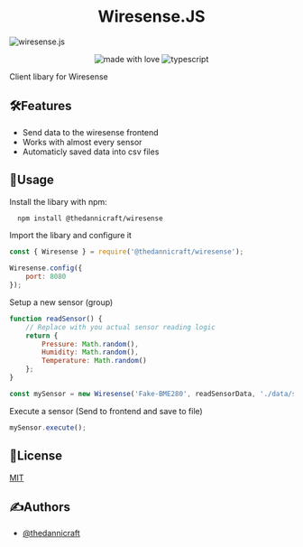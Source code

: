 <h1 align="center" id="title">Wiresense.JS</h1>

![wiresense.js](https://socialify.git.ci/Wiresense/wiresense.js/image?forks=1&issues=1&language=1&name=1&owner=1&pattern=Solid&pulls=1&stargazers=1&theme=Auto)

<p align="center">
    <img src="https://img.shields.io/badge/Made%20with%20Love%E2%9D%A4%EF%B8%8F-black?style=for-the-badge
    " alt="made with love">
    <img src="https://img.shields.io/badge/Typescript-ts?style=for-the-badge&amp;logo=typescript&amp;logoColor=white&amp;color=%233178C6" alt="typescript">
</p>

Client libary for Wiresense

## 🛠️Features

- Send data to the wiresense frontend
- Works with almost every sensor
- Automaticly saved data into csv files

## 📖Usage

Install the libary with npm:

```bash
  npm install @thedannicraft/wiresense
```

Import the libary and configure it

```js
const { Wiresense } = require('@thedannicraft/wiresense');

Wiresense.config({
    port: 8080
});
```

Setup a new sensor (group)

```js
function readSensor() {
    // Replace with you actual sensor reading logic
    return {
        Pressure: Math.random(),
        Humidity: Math.random(),
        Temperature: Math.random()
    };
}

const mySensor = new Wiresense('Fake-BME280', readSensorData, './data/sensor_data.csv');
```

Execute a sensor (Send to frontend and save to file)

```js
mySensor.execute();
```

## 📜License

[MIT](https://choosealicense.com/licenses/mit/)

## ✍️Authors

- [@thedannicraft](https://www.github.com/thedannicraft)
